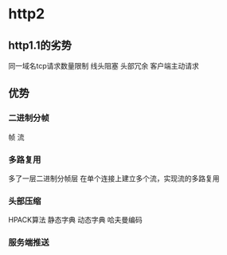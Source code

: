 # http2

## http1.1的劣势
同一域名tcp请求数量限制
线头阻塞
头部冗余
客户端主动请求

## 优势
### 二进制分帧
帧
流

### 多路复用
多了一层二进制分帧层
在单个连接上建立多个流，实现流的多路复用

### 头部压缩
HPACK算法
静态字典
动态字典 哈夫曼编码

### 服务端推送
